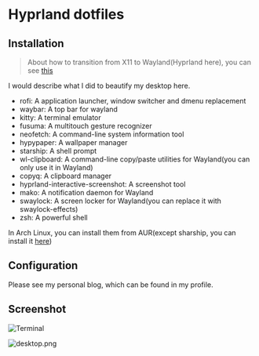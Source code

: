 # Hyprland dotfiles

## Installation

> About how to transition from X11 to Wayland(Hyprland here), you can see [this](https://wiki.hyprland.org/Getting-Started/Installation/)

I would describe what I did to beautify my desktop here.

- rofi: A application launcher, window switcher and dmenu replacement
- waybar: A top bar for wayland
- kitty: A terminal emulator
- fusuma: A multitouch gesture recognizer
- neofetch: A command-line system information tool
- hypypaper: A wallpaper manager
- starship: A shell prompt
- wl-clipboard: A command-line copy/paste utilities for Wayland(you can only use it in Wayland)
- copyq: A clipboard manager
- hyprland-interactive-screenshot: A screenshot tool
- mako: A notification daemon for Wayland
- swaylock: A screen locker for Wayland(you can replace it with swaylock-effects)
- zsh: A powerful shell

In Arch Linux, you can install them from AUR(except sharship, you can install it [here](https://starship.rs/guide/#%F0%9F%9A%80-installation))

## Configuration

Please see my personal blog, which can be found in my profile.

## Screenshot

![Terminal](https://virgil-civil-1311056353.cos.ap-shanghai.myqcloud.com/img/202311172246247.png)

![desktop.png](https://virgil-civil-1311056353.cos.ap-shanghai.myqcloud.com/img/202311172248236.png)

